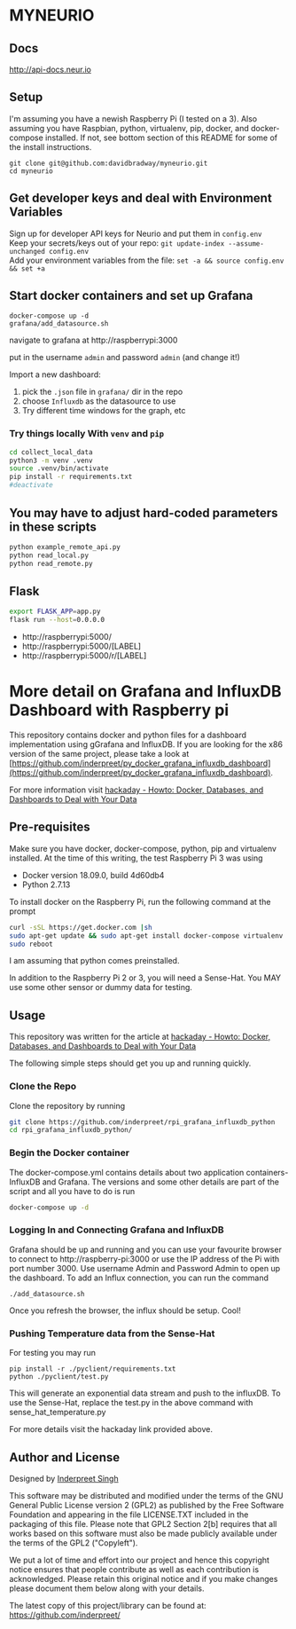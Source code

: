 # MYNEURIO

## Docs

http://api-docs.neur.io

## Setup

I'm assuming you have a newish Raspberry Pi (I tested on a 3). Also assuming you have Raspbian, python, virtualenv, pip, docker, and docker-compose installed. If not, see bottom section of this README for some of the install instructions.

`git clone git@github.com:davidbradway/myneurio.git`  
`cd myneurio`  

## Get developer keys and deal with Environment Variables

Sign up for developer API keys for Neurio and put them in `config.env`  
Keep your secrets/keys out of your repo: 
`git update-index --assume-unchanged config.env`  
Add your environment variables from the file: 
`set -a && source config.env && set +a`  

## Start docker containers and set up Grafana

`docker-compose up -d`  
`grafana/add_datasource.sh`  

navigate to grafana at http://raspberrypi:3000

put in the username `admin` and password `admin` (and change it!)

Import a new dashboard:
1. pick the `.json` file in `grafana/` dir in the repo
2. choose `Influxdb` as the datasource to use  
3. Try different time windows for the graph, etc

### Try things locally With `venv` and `pip`

```bash
cd collect_local_data
python3 -m venv .venv
source .venv/bin/activate
pip install -r requirements.txt
#deactivate
```

## You may have to adjust hard-coded parameters in these scripts

```bash
python example_remote_api.py
python read_local.py
python read_remote.py
```

## Flask

```bash
export FLASK_APP=app.py
flask run --host=0.0.0.0
```
- http://raspberrypi:5000/
- http://raspberrypi:5000/[LABEL]
- http://raspberrypi:5000/r/[LABEL]

# More detail on Grafana and InfluxDB Dashboard with Raspberry pi

This repository contains docker and python files for a dashboard implementation using gGrafana and InfluxDB. If you are looking for the x86 version of the same project, please take a look at [https://github.com/inderpreet/py_docker_grafana_influxdb_dashboard](https://github.com/inderpreet/py_docker_grafana_influxdb_dashboard).

For more information visit [hackaday - 
Howto: Docker, Databases, and Dashboards to Deal with Your Data](https://hackaday.com/2019/01/23/howto-docker-databases-and-dashboards-to-deal-with-your-data/)

## Pre-requisites

Make sure you have docker, docker-compose, python, pip and virtualenv installed. At the time of this writing, the test Raspberry Pi 3 was using

- Docker version 18.09.0, build 4d60db4
- Python 2.7.13

To install docker on the Raspberry Pi, run the following command at the prompt

```bash
curl -sSL https://get.docker.com |sh
sudo apt-get update && sudo apt-get install docker-compose virtualenv
sudo reboot
```

I am assuming that python comes preinstalled.

In addition to the Raspberry Pi 2 or 3, you will need a Sense-Hat. You MAY use some other sensor or dummy data for testing.

## Usage

This repository was written for the article at [hackaday - 
Howto: Docker, Databases, and Dashboards to Deal with Your Data](https://hackaday.com/2019/01/23/howto-docker-databases-and-dashboards-to-deal-with-your-data/)

The following simple steps should get you up and running quickly.

### Clone the Repo

Clone the repository by running 

```bash
git clone https://github.com/inderpreet/rpi_grafana_influxdb_python
cd rpi_grafana_influxdb_python/
```

### Begin the Docker container

The docker-compose.yml contains details about two application containers- InfluxDB and Grafana. The versions and some other details are part of the script and all you have to do is run

```bash
docker-compose up -d
```

### Logging In and Connecting Grafana and InfluxDB

Grafana should be up and running and you can use your favourite browser to connect to http://raspberry-pi:3000  or use the IP address of the Pi with port number 3000. Use username Admin and Password Admin to open up the dashboard. To add an Influx connection, you can run the command

```
./add_datasource.sh
```

Once you refresh the browser, the influx should be setup. Cool!

### Pushing Temperature data from the Sense-Hat

For testing you may run 

```
pip install -r ./pyclient/requirements.txt
python ./pyclient/test.py 
```

This will generate an exponential data stream and push to the influxDB. To use the Sense-Hat, replace the test.py in the above command with sense_hat_temperature.py 

For more details visit the hackaday link provided above.

## Author and License

Designed by [Inderpreet Singh](https://inderpreet.github.io)

This software may be distributed and modified under the terms of the GNU
General Public License version 2 (GPL2) as published by the Free Software
Foundation and appearing in the file LICENSE.TXT included in the packaging of
this file. Please note that GPL2 Section 2[b] requires that all works based
on this software must also be made publicly available under the terms of
the GPL2 ("Copyleft").

We put a lot of time and effort into our project and hence this copyright 
notice ensures that people contribute as well as each contribution is 
acknowledged. Please retain this original notice and if you make changes
please document them below along with your details.

The latest copy of this project/library can be found at: 
https://github.com/inderpreet/
